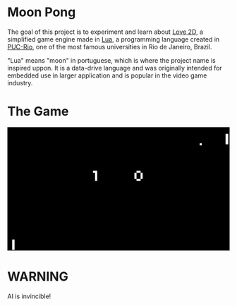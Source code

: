 # Moon Pong

The goal of this project is to experiment and learn about [Love 2D](https://love2d.org/), a simplified game engine made in [Lua](https://www.lua.org/), a programming language created in [PUC-Rio](https://www.puc-rio.br/index.html), one of the most famous universities in Rio de Janeiro, Brazil.

"Lua" means "moon" in portuguese, which is where the project name is inspired uppon. It is a data-drive language and was originally intended for embedded use in larger application and is popular in the video game industry.

# The Game

![Demo](./demo.gif)

# WARNING

AI is invincible!